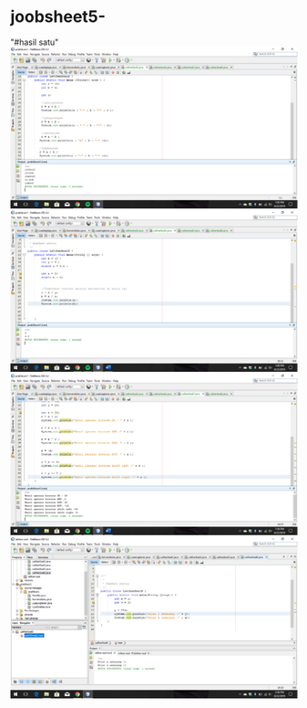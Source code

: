 # joobsheet5-
"#hasil satu"
![alt text](https://github.com/rezaalamsyah/joobsheet5-/blob/master/Screenshot%20(4).png "hasil satu")
![alt text](https://github.com/rezaalamsyah/joobsheet5-/blob/master/Screenshot%20(5).png "hasil satu")
![alt text](https://github.com/rezaalamsyah/joobsheet5-/blob/master/Screenshot%20(6).png "hasil satu")
![alt text](https://github.com/rezaalamsyah/joobsheet5-/blob/master/Screenshot%20(7).png "hasil satu")

